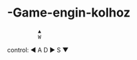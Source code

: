 # -Game-engin-kolhoz

              ▲
              W
control: ◄  A   D  ►
              S
              ▼
           
